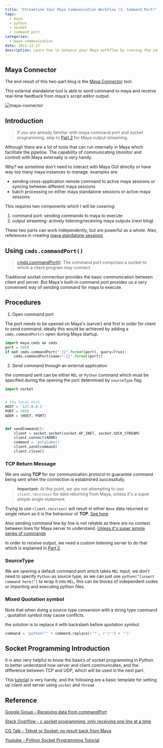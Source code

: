 ```yaml
---
title: "Streamline Your Maya Communication Workflow (1. Command Port)"
tags:
  - maya
  - python
  - socket
  - command port
categories:
  - maya communication
date: 2021-12-17
description: Learn how to enhance your Maya workflow by running the command port and utilizing socket communication. Our step-by-step tutorial covers everything from setup to execution, providing you with the knowledge and tools to streamline your workflow and improve collaboration.
---
```


## Maya Connector

The end result of this two-part blog is the [Maya Connector](https://github.com/leixingyu/mayaConnector) tool.

This external standalone tool is able to send command to maya and receive
real-time feedback from maya's script editor output.

![maya-connector](https://i.imgur.com/89SJibG.gif)

## Introduction

> If you are already familiar with maya command port and socket programming, skip to
> [Part 2](https://www.xingyulei.com/post/maya-streaming/) for Maya output streaming.

Although there are a lot of tools that can run internally in Maya which facilitate
the pipeline. The capability of communicating (monitor and control) with Maya externally is very handy.

Why? we sometime don't need to interact with Maya GUI directly or have way too
many maya instances to manage. examples are:

- sending cross-application remote command to active maya sessions or syncing between different maya sessions
- batch processing on either maya standalone sessions or active maya sessions

This requires two components which I will be covering:
1. command port: sending commands to maya to execute
2. output streaming: actively listening/receiving maya outputs (next blog)

These two parts can work independently, but are powerful as a whole. Also, references
in creating [maya standalone sessions](https://www.xingyulei.com/post/maya-batch-mode/)


## Using `cmds.commandPort()`

> [cmds.commandPort()](https://help.autodesk.com/cloudhelp/2018/ENU/Maya-Tech-Docs/CommandsPython/): 
> The command port comprises a socket to which a client program may connect

Traditional socket connection provides the basic communication between
client and server.
But Maya's built-in command port provides us a very convenient way of sending command for maya
to execute. 

## Procedures

1. Open command port

The port needs to be opened on Maya's (server) end first in order for client
to send command; ideally this would be achieved by adding a `cmds.commandPort()` open
during Maya startup.


```python
import maya.cmds as cmds
port = 5050
if not cmds.commandPort(":{}".format(port), query=True):
    cmds.commandPort(name=":{}".format(port))
```

2. Send command through an external application

the command sent can be either `MEL` or `Python` command which must be specified during
the opening the port determined by `sourceType` flag

```python
import socket


# the local host
HOST = '127.0.0.1' 
PORT = 5050
ADDR = (HOST, PORT)


def sendCommand():
    client = socket.socket(socket.AF_INET, socket.SOCK_STREAM)
    client.connect(ADDR)
    command = 'polyCube()'
    client.send(command)
    client.close()
```

### TCP Return Message

We are using **TCP** for our communication protocol to guarantee command being sent
when the connection is established successfully.

> **Important:**
At this point, we are not attempting to use `client.recv(xxx)` for data returning
from Maya, unless it's a super simple single statement. 

Trying to use `client.recv(xxx)` will result in either `None` data returned or single
return as it is the behaviour of **TCP**. [See here](https://stackoverflow.com/questions/10434525/c-socket-programming-only-receiving-one-line-at-a-time)

Also sending command line by line is not reliable as there are no context between
lines for Maya server to understand. [Unless it's super simple series of commands](https://forums.cgsociety.org/t/telnet-or-socket-no-result-back-from-maya/1730817/2)

In order to receive output, we need a custom listening server to do that which is explained in [Part 2](https://www.xingyulei.com/post/maya-streaming).

### SourceType

We are opening a default command port which takes `MEL` input,
we don't need to specify `Python` as source type, as we can just use `python("[insert command here]")`
to wrap it into `MEL`, this can be blocks of independent codes or importing
and executing python files.

### Mixed Quotation symbol

Note that when doing a source type conversion with a string type command
, quotation symbol may cause conflicts.

the solution is to replace it with backslash before quotation symbol.

```python
command = 'python("' + command.replace(r'"', r'\"') + '")'
```


## Socket Programming Introduction

It is also very helpful to know the basics of socket programming in Python
to better understand how server and client communicates, and the difference 
between TCP and UDP, which will be used in the next part.

This [tutorial](https://youtu.be/3QiPPX-KeSc) is very handy, and the following 
are a basic template for setting up client and server using `socket` and `thread`

<script src="https://gist.github.com/leixingyu/f4b4d6ca7b84cf01af5311857219295e.js"></script>

<script src="https://gist.github.com/leixingyu/5e55f23113c0280ab5ab16595bda900d.js"></script>


## Reference

[Google Group - Receiving data from commandPort](https://groups.google.com/g/python_inside_maya/c/7AgWlldtvbE/m/zUTQlAcjBgAJ?pli=1)

[Stack Overflow - c socket programming, only receiving one line at a time](https://stackoverflow.com/questions/10434525)

[CG Talk - Telnet or Socket: no result back from Maya](https://forums.cgsociety.org/t/telnet-or-socket-no-result-back-from-maya/1730817/2)

[Youtube - Python Socket Programming Tutorial](https://youtu.be/3QiPPX-KeSc)

